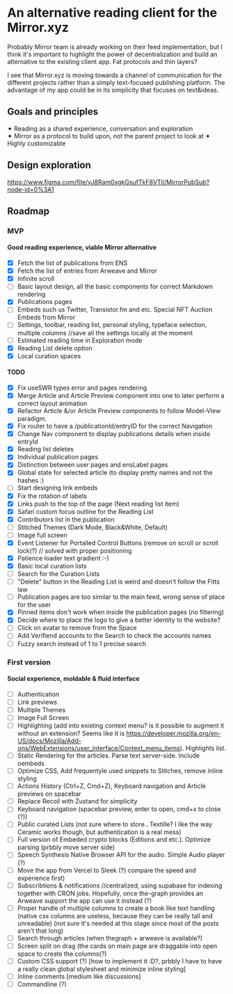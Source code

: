 # An alternative reading client for the Mirror.xyz

Probably Mirror team is already working on their feed implementation, but I think it's important to highlight the power of decentralization and build an alternative to the existing client app. Fat protocols and thin layers?

I see that Mirror.xyz is moving towards a channel of communication for the different projects rather than a simply text-focused publishing platform. The advantage of my app could be in its simplicity that focuses on text&ideas.

## Goals and principles

✦ Reading as a shared experience, conversation and exploration  
✦ Mirror as a protocol to build upon, not the
parent project to look at
✦ Highly customizable

## Design exploration

https://www.figma.com/file/yJ8Ram0xgkGsufTkF8VTil/MirrorPubSub?node-id=0%3A1

## Roadmap

### MVP

#### Good reading experience, viable Mirror alternative

- [x] Fetch the list of publications from ENS
- [x] Fetch the list of entries from Arweave and Mirror
- [x] Infinite scroll
- [ ] Basic layout design, all the basic components for correct Markdown rendering
- [x] Publications pages
- [ ] Embeds such us Twitter, Transistor.fm and etc. Special NFT Auction Embeds from Mirror
- [ ] Settings, toolbar, reading list, personal styling, typeface selection, multiple columns //save all the settings locally at the moment
- [ ] Estimated reading time in Exploration mode
- [x] Reading List delete option
- [x] Local curation spaces

#### TODO

 - [x] Fix useSWR types error and pages rendering
 - [x] Merge Article and Article Preview component into one to later perform a correct layout animation
 - [x] Refactor Article &/or Article Preview components to follow Model-View paradigm.
 - [x] Fix router to have a /publicationId/entryID for the correct Navigation
 - [x] Change Nav component to display publications details when inside entryId
 - [x] Reading list deletes
 - [x] Individual publication pages
 - [x] Distinction between user pages and ensLabel pages
 - [x] Global state for selected article (to display pretty names and not the hashes :)
 - [ ] Start designing link embeds
 - [x] Fix the rotation of labels
 - [x] Links push to the top of the page (Next reading list item)
 - [x] Safari custom focus outline for the Reading List
 - [x] Contributors list in the publication
 - [ ] Stitched Themes (Dark Mode, Black&White, Default)
 - [ ] Image full screen
 - [x] Event Listener for Portalled Control Buttons (remove on scroll or scroll lock(?) // solved with proper positioning
 - [x] Patience loader text gradient :-)
 - [x] Basic local curation lists
 - [ ] Search for the Curation Lists
 - [ ] "Delete" button in the Reading List is weird and doesn't follow the Fitts law
 - [ ] Publication pages are too similar to the main feed, wrong sense of place for the user
 - [x] Pinned items don't work when inside the publication pages (no filtering)
 - [x] Decide where to place the logo to give a better identity to the website?
 - [ ] Click on avatar to remove from the Space
 - [ ] Add Verifiend accounts to the Search to check the accounts names
 - [ ] Fuzzy search instead of 1 to 1 precise search

### First version

#### Social experience, moldable & fluid interface

- [ ] Authentication
- [ ] Link previews
- [ ] Multiple Themes
- [ ] Image Full Screen
- [ ] Highlighting (add into existing context menu? is it possible to augment it without an extension? Seems like it is https://developer.mozilla.org/en-US/docs/Mozilla/Add-ons/WebExtensions/user_interface/Context_menu_items). Highlights list.
- [ ] Static Rendering for the articles. Parse text server-side. Include oembeds
- [ ] Optimize CSS, Add frequentyle used snippets to Stitches, remove inline styling
- [ ] Actions History (Ctrl+Z, Cmd+Z), Keyboard navigation and Article previews on spacebar
- [ ] Replace Recoil with Zustand for simplicity
- [ ] Keyboard navigation (spacebar preview, enter to open, cmd+x to close (?))
- [ ] Public curated Lists (not sure where to store.. Textille? I like the way Ceramic works though, but authentication is a real mess)
- [ ] Full version of Embeded crypto blocks (Editions and etc.). Optimize parsing (prbbly move server side)
- [ ] Speech Synthesis Native Browser API for the audio. Simple Audio player (?)
- [ ] Move the app from Vercel to Sleek (?) compare the speed and experience first)
- [ ] Subscribtions & notifications //centralized, using supabase for indexing together with CRON jobs. Hopefully, once the-graph provides an Arweave support the app can use it instead (?)
- [ ] Proper handle of multiple columns to create a book like text handling (native css columns are useless, because they can be really tall and unreadable) (not sure it's needed at this stage since most of the posts aren't that long)
- [ ] Search through articles (when thegraph + arweave is available?)
- [ ] Screen split on drag (the cards on main page are draggable into open space to create the columns(?)
- [ ] Custom CSS support (?) [how to implement it :D?, prbbly I have to have a really clean global stylesheet and minimize inline styling]
- [ ] Inline comments [medium like discussions]
- [ ] Commandline (?)
